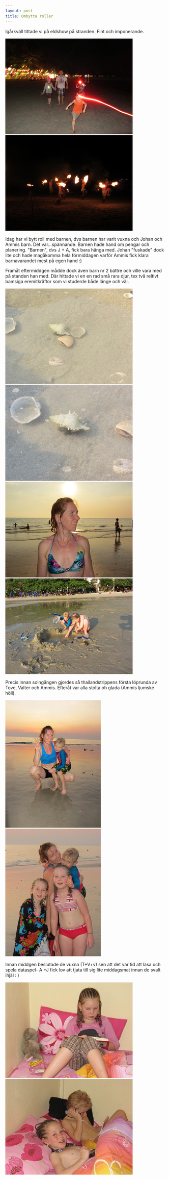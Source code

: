 ```yaml
---
layout: post
title: Ombytta roller
---
```


Igårkväll tittade vi på eldshow på stranden. Fint och imponerande.

<a href="/images/2012-01-07/IMG_0298.JPG"><img src="/images/2012-01-07/thumbnails/IMG_0298.JPG" /></a>
<a href="/images/2012-01-07/IMG_0311.JPG"><img src="/images/2012-01-07/thumbnails/IMG_0311.JPG" /></a>

Idag har vi bytt roll med barnen, dvs barnen har varit vuxna och Johan och Ammis barn. Det var...spännande. Barnen hade hand om pengar och planering. "Barnen", dvs J + A, fick bara hänga med. Johan "fuskade" dock lite och hade magåkomma hela förmiddagen varför Ammis fick klara barnavarandet mest på egen hand :)
 
Framåt eftermiddgen mådde dock även barn nr 2 bättre och ville vara med på standen han med. Där hittade vi en en rad små rara djur, tex två reltivt bamsiga eremitkräftor som vi studerde både länge och väl.

<a href="/images/2012-01-07/IMG_0317.JPG"><img src="/images/2012-01-07/thumbnails/IMG_0317.JPG" /></a>
<a href="/images/2012-01-07/IMG_0318.JPG"><img src="/images/2012-01-07/thumbnails/IMG_0318.JPG" /></a>
<a href="/images/2012-01-07/IMG_0320.JPG"><img src="/images/2012-01-07/thumbnails/IMG_0320.JPG" /></a>
<a href="/images/2012-01-07/IMG_0323.JPG"><img src="/images/2012-01-07/thumbnails/IMG_0323.JPG" /></a>

Precis innan solngången gjordes så thailandstrippens första löprunda av Tove, Valter  och Ammis. Efteråt var alla stolta oh glada (Ammis ljumske höll).

<a href="/images/2012-01-07/IMG_0325.JPG"><img src="/images/2012-01-07/thumbnails/IMG_0325.JPG" /></a>
<a href="/images/2012-01-07/IMG_0327.JPG"><img src="/images/2012-01-07/thumbnails/IMG_0327.JPG" /></a>

Innan middgen beslutade de vuxna (T+V+v) sen att det var tid att läsa och spela dataspel- A +J fick lov att tjata till sig lite middagsmat innan de svalt ihjäl : )

<a href="/images/2012-01-07/IMG_0329.JPG"><img src="/images/2012-01-07/thumbnails/IMG_0329.JPG" /></a>
<a href="/images/2012-01-07/IMG_0330.JPG"><img src="/images/2012-01-07/thumbnails/IMG_0330.JPG" /></a>
